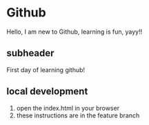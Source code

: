 # Github

Hello, I am new to Github, learning is fun, yayy!!

## subheader

First day of learning github!

## local development

1. open the index.html in your browser
2. these instructions are in the feature branch
